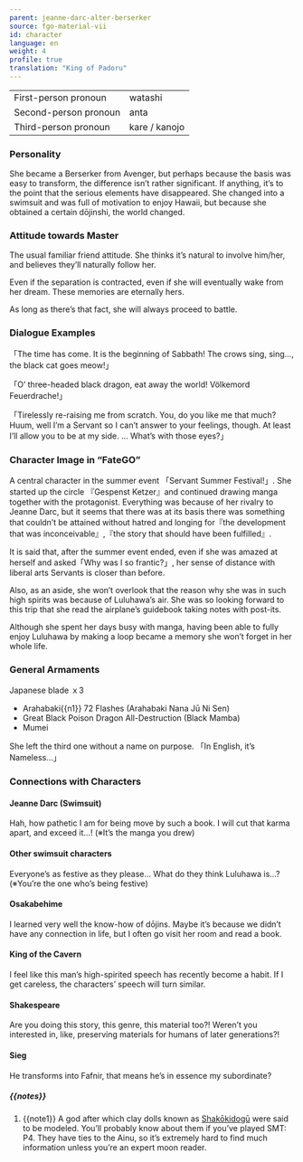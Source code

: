 ```yaml
---
parent: jeanne-darc-alter-berserker
source: fgo-material-vii
id: character
language: en
weight: 4
profile: true
translation: "King of Padoru"
---
```


<table>
  <tr><td>First-person pronoun</td><td>watashi</td></tr>
  <tr><td>Second-person pronoun</td><td>anta</td></tr>
  <tr><td>Third-person pronoun</td><td>kare / kanojo</td></tr>
</table>

### Personality

She became a Berserker from Avenger, but perhaps because the basis was easy to transform, the difference isn’t rather significant.
If anything, it’s to the point that the serious elements have disappeared.
She changed into a swimsuit and was full of motivation to enjoy Hawaii, but because she obtained a certain dōjinshi, the world changed.

### Attitude towards Master

The usual familiar friend attitude.
She thinks it’s natural to involve him/her, and believes they’ll naturally follow her.

Even if the separation is contracted, even if she will eventually wake from her dream.
These memories are eternally hers.

As long as there’s that fact, she will always proceed to battle.

### Dialogue Examples

「The time has come. It is the beginning of Sabbath!
The crows sing, sing…, the black cat goes meow!」

「O’ three-headed black dragon,
eat away the world!
Völkemord Feuerdrache!」

「Tirelessly re-raising me from scratch.
You, do you like me that much?
Huum, well I’m a Servant
so I can’t answer to your feelings, though.
At least I’ll allow you to be at my side.
… What’s with those eyes?」

### Character Image in “FateGO”

A central character in the summer event 「Servant Summer Festival!」.
She started up the circle 『Gespenst Ketzer』and continued drawing manga together with the protagonist.
Everything was because of her rivalry to Jeanne Darc, but it seems that there was at its basis there was something that couldn’t be attained without hatred and longing for『the development that was inconceivable』,『the story that should have been fulfilled』.

It is said that, after the summer event ended, even if she was amazed at herself and asked「Why was I so frantic?」, her sense of distance with liberal arts Servants is closer than before.

Also, as an aside, she won’t overlook that the reason why she was in such high spirits was because of Luluhawa’s air.
She was so looking forward to this trip that she read the airplane’s guidebook taking notes with post-its.

Although she spent her days busy with manga, having been able to fully enjoy Luluhawa by making a loop became a memory she won’t forget in her whole life.

### General Armaments

Japanese blade ｘ3
* Arahabaki{{n1}} 72 Flashes (Arahabaki Nana Jū Ni Sen)
* Great Black Poison Dragon All-Destruction (Black Mamba)
* Mumei

She left the third one without a name on purpose.
「In English, it’s Nameless…」

### Connections with Characters

#### Jeanne Darc (Swimsuit)

Hah, how pathetic I am for being move by such a book.
I will cut that karma apart, and exceed it…!
(※It’s the manga you drew)

#### Other swimsuit characters

Everyone’s as festive as they please…
What do they think Luluhawa is…?
(※You’re the one who’s being festive)

#### Osakabehime

I learned very well the know-how of dōjins.
Maybe it’s because we didn’t have any connection in life, but I often go visit her room and read a book.

#### King of the Cavern

I feel like this man’s high-spirited speech has recently become a habit.
If I get careless, the characters’ speech will turn similar.

#### Shakespeare

Are you doing this story, this genre, this material too?!
Weren’t you interested in, like, preserving materials for humans of later generations?!

#### Sieg

He transforms into Fafnir, that means he’s in essence my subordinate?

##### {{notes}}

1. {{note1}} A god after which clay dolls known as [Shakōkidogū](https://upload.wikimedia.org/wikipedia/commons/thumb/6/6c/Dogu_Miyagi_1000_BCE_400_BCE.jpg/220px-Dogu_Miyagi_1000_BCE_400_BCE.jpg) were said to be modeled. You’ll probably know about them if you’ve played SMT: P4. They have ties to the Ainu, so it’s extremely hard to find much information unless you’re an expert moon reader.
